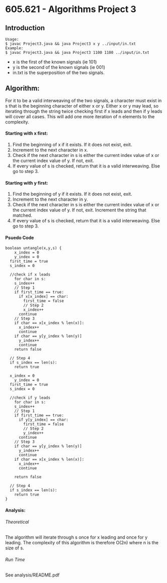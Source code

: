 # 605.621 - Algorithms Project 3

## Introduction

```
Usage:
$ javac Project3.java && java Project3 x y ../input/in.txt
Example:
$ javac Project3.java && java Project3 1100 1100 ../input/in.txt
```

* x is the first of the known signals (ie 101)
* y is the second of the known signals (ie 001)
* in.txt is the superposition of the two signals.

## Algorithm:
For it to be a valid interweaving of the two signals, a character must exist in s
that is  the beginning character of either x or y.
Either x or y may lead, so iterating through the string twice checking first if x
leads and then if y leads will cover all cases. This will add one more iteration
of n elements to the complexity.

#### Starting with x first:
1. Find the beginning of x if it exists. If it does not exist, exit.
2. Increment to the next character in x.
3. Check if the next character in s is either the current index value of x or
the current index value of y. If not, exit.
4. If every value of s is checked, return that it is a valid interweaving.
Else go to step 3.

#### Starting with y first:
1. Find the beginning of y if it exists. If it does not exist, exit.
2. Increment to the next character in y.
3. Check if the next character in s is either the current index value of x or
the current index value of y. If not, exit. Increment the string that matched.
4. If every value of s is checked, return that it is a valid interweaving.
Else go to step 3.

#### Psuedo Code
```
boolean untangle(x,y,s) {
	x_index = 0
	y_index = 0
  first_time = true
  s_index = 0

  //check if x leads
	for char in s:
    s_index++
    // Step 1
    if first_time == true:
      if x[x_index] == char:
        first_time = false
        // Step 2
        x_index++
      continue
    // Step 3
    if char == x[x_index % len(x)]:
      x_index++
      continue
    if char == y[y_index % len(y)]
      y_index++
      continue
    return false

  // Step 4
  if s_index == len(s):
    return true

  x_index = 0
	y_index = 0
  first_time = true
  s_index = 0

  //check if y leads
	for char in s:
    s_index++
    // Step 1
    if first_time == true:
      if y[y_index] == char:
        first_time = false
        // Step 2
        y_index++
      continue
    // Step 3
    if char == y[y_index % len(y)]
      y_index++
      continue
    if char == x[x_index % len(x)]:
      x_index++
      continue

    return false

  // Step 4
  if s_index == len(s):
    return true
}
```

#### Analysis:
###### Theoretical
The algorithm will iterate through s once for x leading and once for y leading.
The complexity of this algorithm is therefore O(2n) where n is the size of s.

###### Run Time
See analysis/README.pdf
